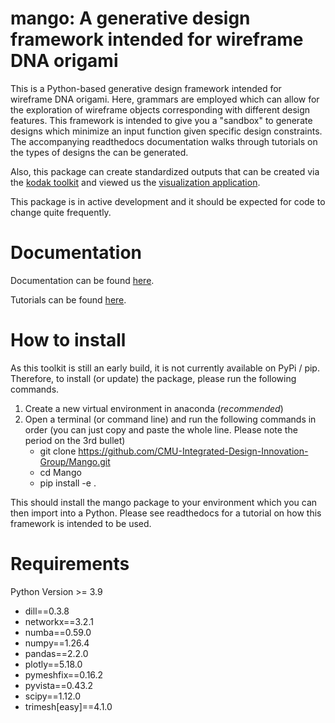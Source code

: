 # mango: A generative design framework intended for wireframe DNA origami

This is a Python-based generative design framework intended for wireframe DNA origami. Here, grammars are employed which can allow for the exploration of wireframe objects corresponding with different design features. This framework is intended to give you a "sandbox" to generate designs which minimize an input function given specific design constraints. The accompanying readthedocs documentation walks through tutorials on the types of designs the can be generated.

Also, this package can create standardized outputs that can be created via the [kodak toolkit](https://github.com/ajvetturini/kodak_toolkit) and viewed us the [visualization application](https://ajvetturini.github.io/kodak/).

This package is in active development and it should be expected for code to change quite frequently.

# Documentation

Documentation can be found [here]().

Tutorials can be found [here]().

# How to install

As this toolkit is still an early build, it is not currently available on PyPi / pip. Therefore, to install (or update) the package, please run the following commands.

1. Create a new virtual environment in anaconda (_recommended_)
2. Open a terminal (or command line) and run the following commands in order (you can just copy and paste the whole line. Please note the period on the 3rd bullet)
   - git clone https://github.com/CMU-Integrated-Design-Innovation-Group/Mango.git
   - cd Mango
   - pip install -e .

This should install the mango package to your environment which you can then import into a Python. Please see readthedocs for a tutorial on how this framework is intended to be used.

# Requirements

Python Version >= 3.9

- dill==0.3.8
- networkx==3.2.1
- numba==0.59.0
- numpy==1.26.4
- pandas==2.2.0
- plotly==5.18.0
- pymeshfix==0.16.2
- pyvista==0.43.2
- scipy==1.12.0
- trimesh[easy]==4.1.0
